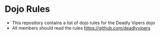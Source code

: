 Dojo Rules
==========

  * This repository contains a list of dojo rules for the Deadly Vipers dojo
  * All members should read the rules
https://github.com/deadlyvipers
